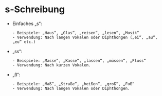 # s-Schreibung
 - Einfaches „s“:

       - Beispiele: „Haus“, „Glas“, „reisen“, „lesen“, „Musik“
       - Verwendung: Nach langen Vokalen oder Diphthongen („ei“, „au“, „eu“ etc.)
 - „ss“:

       - Beispiele: „Masse“, „Kasse“, „lassen“, „müssen“, „Fluss“
       - Verwendung: Nach kurzen Vokalen.
 - „ß“:

       - Beispiele: „Maß“, „Straße“, „heißen“, „groß“, „Fuß“
       - Verwendung: Nach langen Vokalen oder Diphthongen.
